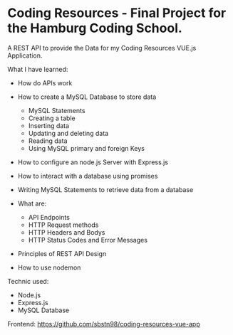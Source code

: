 # Coding Resources - Final Project for the Hamburg Coding School.

A REST API to provide the Data for my Coding Resources VUE.js Application.

What I have learned:

- How do APIs work 
- How to create a MySQL Database to store data
	- MySQL Statements
	- Creating a table
	- Inserting data
	- Updating and deleting data
	- Reading data
	- Using MySQL primary and foreign Keys

- How to configure an node.js Server with Express.js  
- How to interact with a database using promises
- Writing MySQL Statements to retrieve data from a database
- What are:
	-  API Endpoints
	-  HTTP Request methods
	-  HTTP Headers and Bodys
	-  HTTP Status Codes and Error Messages
- Principles of REST API Design
- How to use nodemon

Technic used:

- Node.js
- Express.js
- MySQL Database

Frontend: https://github.com/sbstn98/coding-resources-vue-app

